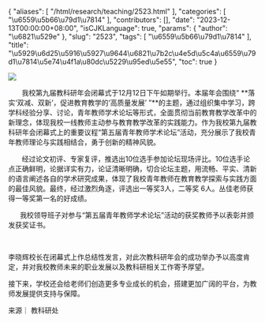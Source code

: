{
    "aliases": [
        "/html/research/teaching/2523.html"
    ],
    "categories": [
        "\u6559\u5b66\u79d1\u7814"
    ],
    "contributors": [],
    "date": "2023-12-13T00:00:00+08:00",
    "isCJKLanguage": true,
    "params": {
        "author": "\u6821\u529e"
    },
    "slug": "2523",
    "tags": [
        "\u6559\u5b66\u79d1\u7814"
    ],
    "title": "\u5929\u6d25\u5916\u5927\u9644\u6821\u7b2c\u4e5d\u5c4a\u6559\u79d1\u7814\u5e74\u4f1a\u80dc\u5229\u95ed\u5e55",
    "toc": true
}

![](https://cdn.tfls.online/mirror/full/7efb1037223cb8cafd50fe29db969873706a701f.jpg)




        我校第九届教科研年会闭幕式于12月12日下午如期举行。本届年会围绕“ **落实‘双减、双新’，促进教育教学的‘高质量发展’ ”**的主题，通过组织集中学习，跨学科经验分享、讨论，青年教师学术论坛等形式，全面贯彻当前教育教学改革中的新理念，体现我校一线教师主动参与教育教学改革的实践能力。作为我校第九届教科研年会闭幕式上的重要议程“第五届青年教师学术论坛”活动，充分展示了我校青年教师理论与实践相结合，勇于创新的精神风貌。




  





        经过论文初评、专家复评，推选出10位选手参加论坛现场评比。10位选手论点正确鲜明，论据详实有力，论证清晰明确，切合论坛主题，用流畅、平实、清新的语言阐述各自的学术研究成果，体现了我校青年教师在教育教学探索与实践方面的最佳风貌。最终，经过激烈角逐，评选出一等奖3人，二等奖 6人。丛佳老师获得一等奖第一名的好成绩。




  





       我校领导班子对参与“第五届青年教师学术论坛”活动的获奖教师予以表彰并颁发获奖证书。




  




  





 李晓辉校长在闭幕式上作总结性发言，对此次教科研年会的成功举办予以高度肯定，并对我校教师未来的职业发展以及教科研相关工作寄予厚望。




  





 接下来，学校还会给老师们创造更多专业成长的机会，搭建更加广阔的平台，为教师发展提供支持与保障。




  





来源｜ 教科研处




  




